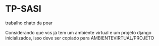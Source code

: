 # TP-SASI
trabalho chato da poar

Considerando que vcs já tem um ambiente virtual e um projeto django inicializados, isso deve ser copiado para AMBIENTEVIRTUAL/PROJETO
